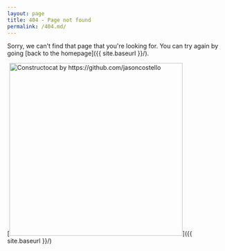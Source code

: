 ```yaml
---
layout: page
title: 404 - Page not found
permalink: /404.md/
---
```


Sorry, we can't find that page that you're looking for. You can try again by going [back to the homepage]({{ site.baseurl }}/).

[<img src="{{ site.baseurl }}/d/images/404.jpg" alt="Constructocat by https://github.com/jasoncostello" style="width: 400px;"/>]({{ site.baseurl }}/)

